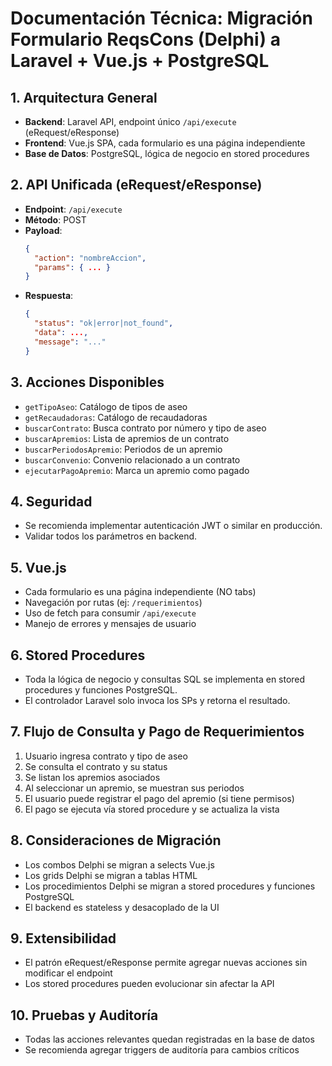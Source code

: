 # Documentación Técnica: Migración Formulario ReqsCons (Delphi) a Laravel + Vue.js + PostgreSQL

## 1. Arquitectura General
- **Backend**: Laravel API, endpoint único `/api/execute` (eRequest/eResponse)
- **Frontend**: Vue.js SPA, cada formulario es una página independiente
- **Base de Datos**: PostgreSQL, lógica de negocio en stored procedures

## 2. API Unificada (eRequest/eResponse)
- **Endpoint**: `/api/execute`
- **Método**: POST
- **Payload**:
  ```json
  {
    "action": "nombreAccion",
    "params": { ... }
  }
  ```
- **Respuesta**:
  ```json
  {
    "status": "ok|error|not_found",
    "data": ...,
    "message": "..."
  }
  ```

## 3. Acciones Disponibles
- `getTipoAseo`: Catálogo de tipos de aseo
- `getRecaudadoras`: Catálogo de recaudadoras
- `buscarContrato`: Busca contrato por número y tipo de aseo
- `buscarApremios`: Lista de apremios de un contrato
- `buscarPeriodosApremio`: Periodos de un apremio
- `buscarConvenio`: Convenio relacionado a un contrato
- `ejecutarPagoApremio`: Marca un apremio como pagado

## 4. Seguridad
- Se recomienda implementar autenticación JWT o similar en producción.
- Validar todos los parámetros en backend.

## 5. Vue.js
- Cada formulario es una página independiente (NO tabs)
- Navegación por rutas (ej: `/requerimientos`)
- Uso de fetch para consumir `/api/execute`
- Manejo de errores y mensajes de usuario

## 6. Stored Procedures
- Toda la lógica de negocio y consultas SQL se implementa en stored procedures y funciones PostgreSQL.
- El controlador Laravel solo invoca los SPs y retorna el resultado.

## 7. Flujo de Consulta y Pago de Requerimientos
1. Usuario ingresa contrato y tipo de aseo
2. Se consulta el contrato y su status
3. Se listan los apremios asociados
4. Al seleccionar un apremio, se muestran sus periodos
5. El usuario puede registrar el pago del apremio (si tiene permisos)
6. El pago se ejecuta vía stored procedure y se actualiza la vista

## 8. Consideraciones de Migración
- Los combos Delphi se migran a selects Vue.js
- Los grids Delphi se migran a tablas HTML
- Los procedimientos Delphi se migran a stored procedures y funciones PostgreSQL
- El backend es stateless y desacoplado de la UI

## 9. Extensibilidad
- El patrón eRequest/eResponse permite agregar nuevas acciones sin modificar el endpoint
- Los stored procedures pueden evolucionar sin afectar la API

## 10. Pruebas y Auditoría
- Todas las acciones relevantes quedan registradas en la base de datos
- Se recomienda agregar triggers de auditoría para cambios críticos
